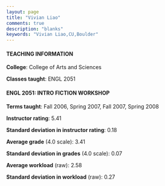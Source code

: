 ```yaml
---
layout: page
title: "Vivian Liao" 
comments: true
description: "blanks"
keywords: "Vivian Liao,CU,Boulder"
---
```

<head>
<script src="https://ajax.googleapis.com/ajax/libs/jquery/2.1.3/jquery.min.js"></script>
<script src="https://dl.dropboxusercontent.com/s/pc42nxpaw1ea4o9/highcharts.js?dl=0"></script>
<!-- <script src="../assets/js/highcharts.js"></script> -->
<style type="text/css">@font-face {
	font-family: "Bebas Neue";
	src: url(https://www.filehosting.org/file/details/544349/BebasNeue Regular.otf) format("opentype");
	}
	h1.Bebas { 
		font-family: "Bebas Neue", Verdana, Tahoma;
	}
</style>
</head>
	   
#### TEACHING INFORMATION

**College**: College of Arts and Sciences

**Classes taught**: ENGL 2051

#### ENGL 2051: INTRO FICTION WORKSHOP

**Terms taught**: Fall 2006, Spring 2007, Fall 2007, Spring 2008

**Instructor rating**: 5.41

**Standard deviation in instructor rating**: 0.18

**Average grade** (4.0 scale): 3.41

**Standard deviation in grades** (4.0 scale): 0.07

**Average workload** (raw): 2.58

**Standard deviation in workload** (raw): 0.27

